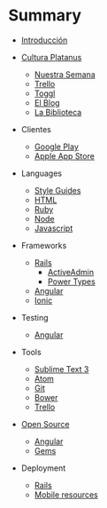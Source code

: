 # Summary

* [Introducción](INTRO.md)
* [Cultura Platanus](cultura/README.md)
  * [Nuestra Semana](cultura/week.md)
  * [Trello](cultura/trello.md)
  * [Toggl](cultura/toggl.md)
  * [El Blog](cultura/blog.md)
  * [La Biblioteca](cultura/library.md)

* Clientes
  * [Google Play](clients/google-play.md)
  * [Apple App Store](clients/apple-app-store.md)

* Languages
  * [Style Guides](code/style.md)
  * [HTML](code/html.md)
  * [Ruby](code/ruby.md)
  * [Node](code/node.md)
  * [Javascript](code/javascript.md)

* Frameworks
  * [Rails](code/rails.md)
    * [ActiveAdmin](code/activeadmin.md)
    * [Power Types](code/power-types.md)
  * [Angular](code/angular.md)
  * [Ionic](code/ionic.md)

* Testing
  * [Angular](testing/angular.md)

* Tools
  * [Sublime Text 3](tools/sublime.md)
  * [Atom](tools/atom.md)
  * [Git](tools/git.md)
  * [Bower](tools/bower.md)
  * [Trello](tools/trello.md)

* [Open Source](open_source/README.md)
  * [Angular](open_source/angular.md)
  * [Gems](open_source/gems.md)

* Deployment
  * [Rails](deployment/rails.md)
  * [Mobile resources](deployment/mobile-resources.md)
